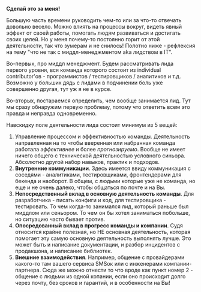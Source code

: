 **Сделай это за меня!**

Большую часть времени руководить чем-то или за что-то отвечать довольно весело. Можно влиять на процессы вокруг, видеть
явный эффект от своей работы, помогать людям развиваться и достигать своих целей. Но у меня почему-то постоянно горит от этой деятельности, так что зумерам и не снилось! Полотно ниже - рефлексия на тему "что не так с миддл-менеджментом aka лидством в IT".

Во-первых, про миддл менеджмент. Будем рассматривать лида первого уровня, вся команда которого состоит из individual contributor'ов - программистов / тестировщиков / аналитиков и т.д. Возможно у больших дядь с лидами в подчинении боль уже совершенно другая, тут уж я не в курсе.

Во-вторых, постараемся определить, чем вообще занимается лид. Тут мы сразу обнаружим первую проблему, потому что ответить всем это правда и неправда одновременно.

Навскидку поле деятельности лида состоит минимум из 5 вещей:

1. Управление процессом и эффективностью команды. Деятельность направленная на то чтобы вверенная или набранная команда работала *эффективнее* и более *прогнозируемо*. Вообще не имеет ничего общего с технической деятельностью условного синьора. Абсолютно другой набор навыков, практик и подходов.
2. **Внутренние коммуникации**. Здесь имеется ввиду коммуникация с соседями - аналитиками, тестировщиками, фронтендерами для бекенда и наоборот. В общем, с людьми которые уже не команда, но еще и не очень далеко, чтобы общаться по почте и на Вы.
3. **Непосредственный вклад в основную деятельность команды**. Для разработчика - писать конфиги и код, для тестировщика - тестировать. То чем когда-то занимался лид, который раньше был миддлом или сеньором. То чем он бы хотел заниматься побольше, но ситуацию часто бывает против.
4. **Опосредованный вклад в прогресс команды и компании**. Судя относится крайне полезная, но НЕ основная деятельность, которая помогает эту самую основную деятельность выполнять лучше. Это может быть и написание документации, и разбор инцидентов с продакшона, и написание библиотек.
5. **Внешние взаимодействия**. Например, общение с провайдерами какого-то там вашего сервиса SMSок или с инженерами компании-партнера. Сюда же можно отнести то что вроде как пункт номер 2 - общение с людьми из одной копании, если оно происходит долго через почту, без сроков и гарантий, и в особенности на Вы!
   
